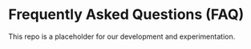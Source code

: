 # Frequently Asked Questions (FAQ)

This repo is a placeholder for our development and experimentation.
